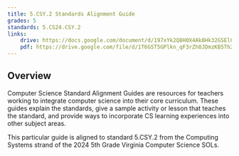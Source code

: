 ```yaml
---
title: 5.CSY.2 Standards Alignment Guide
grades: 5
standards: 5.CS24.CSY.2
links:
    drive: https://docs.google.com/document/d/197xYk2Q8H0X4Ak8Hk32GSEl0nMQ7lSqLJYikxDBy39Q/edit?usp=drive_link
    pdf: https://drive.google.com/file/d/1T6GST5GPlkn_qF3rZh0JDmzKB5Th2DYM/view?usp=drive_link
---
```


## Overview

Computer Science Standard Alignment Guides are resources for teachers working to integrate computer science into their core curriculum. These guides explain the standards, give a sample activity or lesson that teaches the standard, and provide ways to incorporate CS learning experiences into other subject areas. 

This particular guide is aligned to standard 5.CSY.2 from the Computing Systems strand of the 2024 5th Grade Virginia Computer Science SOLs.